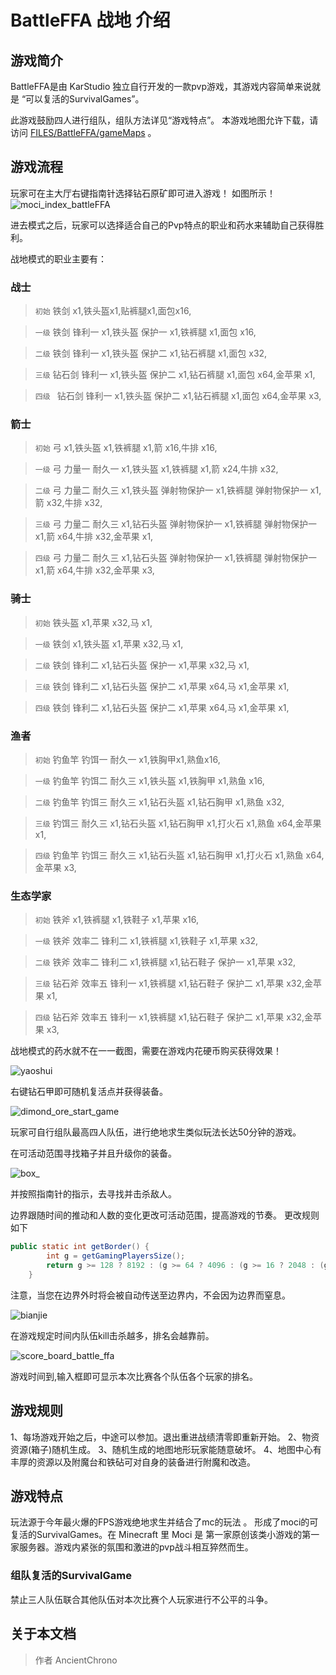 # BattleFFA 战地 介绍

## 游戏简介

BattleFFA是由 KarStudio 独立自行开发的一款pvp游戏，其游戏内容简单来说就是 “可以复活的SurvivalGames”。

此游戏鼓励四人进行组队，组队方法详见“游戏特点”。
本游戏地图允许下载，请访问 [FILES/BattleFFA/gameMaps](https://files.carmwork.com/BattleFFA/gameMaps/) 。

## 游戏流程

玩家可在主大厅右键指南针选择钻石原矿即可进入游戏！
如图所示！
![moci_index_battleFFA](https://i.loli.net/2019/07/31/5d417236774d727429.png "moci_index_battleFFA")

进去模式之后，玩家可以选择适合自己的Pvp特点的职业和药水来辅助自己获得胜利。

战地模式的职业主要有：

### 战士 


> `初始`  铁剑 x1,铁头盔x1,贴裤腿x1,面包x16,

>  `一级` 铁剑 锋利一 x1,铁头盔 保护一 x1,铁裤腿 x1,面包 x16,

>  `二级` 铁剑 锋利一 x1,铁头盔 保护二 x1,钻石裤腿 x1,面包 x32,

>  `三级` 钻石剑 锋利一 x1,铁头盔 保护二 x1,钻石裤腿 x1,面包 x64,金苹果 x1,

>  `四级 ` 钻石剑 锋利一 x1,铁头盔 保护二 x1,钻石裤腿 x1,面包 x64,金苹果 x3,


### 箭士
> `初始`  弓 x1,铁头盔 x1,铁裤腿 x1,箭 x16,牛排 x16,

>  `一级` 弓 力量一 耐久一 x1,铁头盔 x1,铁裤腿 x1,箭 x24,牛排 x32,

>  `二级` 弓 力量二 耐久三 x1,铁头盔 弹射物保护一 x1,铁裤腿 弹射物保护一  x1,箭 x32,牛排 x32,

>  `三级` 弓 力量二 耐久三 x1,钻石头盔 弹射物保护一 x1,铁裤腿 弹射物保护一  x1,箭 x64,牛排 x32,金苹果 x1,

>  `四级` 弓 力量二 耐久三 x1,钻石头盔 弹射物保护一 x1,铁裤腿 弹射物保护一  x1,箭 x64,牛排 x32,金苹果 x3,


### 骑士

> `初始`  铁头盔 x1,苹果 x32,马 x1,

>  `一级` 铁剑 x1,铁头盔 x1,苹果 x32,马 x1,

>  `二级` 铁剑 锋利二 x1,钻石头盔 保护一 x1,苹果 x32,马 x1,

>  `三级` 铁剑 锋利二 x1,钻石头盔 保护二 x1,苹果 x64,马 x1,金苹果 x1,

>  `四级` 铁剑 锋利二 x1,钻石头盔 保护二 x1,苹果 x64,马 x1,金苹果 x1,

### 渔者

> `初始`  钓鱼竿 钓饵一 耐久一 x1,铁胸甲x1,熟鱼x16,

>  `一级` 钓鱼竿 钓饵二 耐久三 x1,铁头盔 x1,铁胸甲 x1,熟鱼 x16,

>  `二级` 钓鱼竿 钓饵三 耐久三 x1,钻石头盔 x1,钻石胸甲 x1,熟鱼 x32,

>  `三级` 钓饵三 耐久三 x1,钻石头盔 x1,钻石胸甲 x1,打火石 x1,熟鱼 x64,金苹果 x1,

>  `四级` 钓鱼竿 钓饵三 耐久三 x1,钻石头盔 x1,钻石胸甲 x1,打火石 x1,熟鱼 x64,金苹果 x3,

### 生态学家
> `初始`  铁斧 x1,铁裤腿 x1,铁鞋子 x1,苹果 x16,

>  `一级` 铁斧 效率二 锋利二 x1,铁裤腿 x1,铁鞋子 x1,苹果 x32,

>  `二级` 铁斧 效率二 锋利二 x1,铁裤腿 x1,钻石鞋子 保护一 x1,苹果 x32,

>  `三级` 钻石斧 效率五 锋利一 x1,铁裤腿 x1,钻石鞋子 保护二 x1,苹果 x32,金苹果 x1,

>  `四级` 钻石斧 效率五 锋利一 x1,铁裤腿 x1,钻石鞋子 保护二 x1,苹果 x32,金苹果 x3,



战地模式的药水就不在一一截图，需要在游戏内花硬币购买获得效果！

![yaoshui](https://i.loli.net/2019/07/31/5d4178a86fbfe37798.png "yaoshui")

右键钻石甲即可随机复活点并获得装备。

![dimond_ore_start_game](https://i.loli.net/2019/07/31/5d4175ff207ea91574.png "dimond_ore_start_game")

玩家可自行组队最高四人队伍，进行绝地求生类似玩法长达50分钟的游戏。

在可活动范围寻找箱子并且升级你的装备。

![box_](https://i.loli.net/2019/07/31/5d41762fa1d5e27531.png "box_")

并按照指南针的指示，去寻找并击杀敌人。

边界跟随时间的推动和人数的变化更改可活动范围，提高游戏的节奏。
更改规则如下
```java
public static int getBorder() {
		int g = getGamingPlayersSize();
		return g >= 128 ? 8192 : (g >= 64 ? 4096 : (g >= 16 ? 2048 : (g >= 4 ? 1024 : g >= 2 ? 512 : 256)));
	}
```
注意，当您在边界外时将会被自动传送至边界内，不会因为边界而窒息。

![bianjie](https://i.loli.net/2019/07/31/5d41769eb567740957.png "bianjie")

在游戏规定时间内队伍kill击杀越多，排名会越靠前。

![score_board_battle_ffa](https://i.loli.net/2019/07/31/5d4176815bc5844488.png "score_board_battle_ffa")

游戏时间到,输入框即可显示本次比赛各个队伍各个玩家的排名。

## 游戏规则

1、每场游戏开始之后，中途可以参加。退出重进战绩清零即重新开始。
2、物资资源(箱子)随机生成。
3、随机生成的地图地形玩家能随意破坏。
4、地图中心有丰厚的资源以及附魔台和铁砧可对自身的装备进行附魔和改造。


## 游戏特点
玩法源于今年最火爆的FPS游戏绝地求生并结合了mc的玩法 。 形成了moci的可复活的SurvivalGames。在 Minecraft 里 Moci 是 第一家原创该类小游戏的第一家服务器。游戏内紧张的氛围和激进的pvp战斗相互猝然而生。

### 组队复活的SurvivalGame

禁止三人队伍联合其他队伍对本次比赛个人玩家进行不公平的斗争。

## 关于本文档
> 作者 AncientChrono